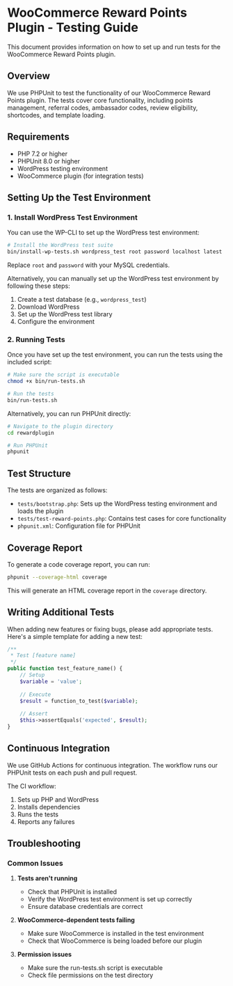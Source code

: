 # WooCommerce Reward Points Plugin - Testing Guide

This document provides information on how to set up and run tests for the WooCommerce Reward Points plugin.

## Overview

We use PHPUnit to test the functionality of our WooCommerce Reward Points plugin. The tests cover core functionality, including points management, referral codes, ambassador codes, review eligibility, shortcodes, and template loading.

## Requirements

- PHP 7.2 or higher
- PHPUnit 8.0 or higher
- WordPress testing environment
- WooCommerce plugin (for integration tests)

## Setting Up the Test Environment

### 1. Install WordPress Test Environment

You can use the WP-CLI to set up the WordPress test environment:

```bash
# Install the WordPress test suite
bin/install-wp-tests.sh wordpress_test root password localhost latest
```

Replace `root` and `password` with your MySQL credentials.

Alternatively, you can manually set up the WordPress test environment by following these steps:

1. Create a test database (e.g., `wordpress_test`)
2. Download WordPress
3. Set up the WordPress test library
4. Configure the environment

### 2. Running Tests

Once you have set up the test environment, you can run the tests using the included script:

```bash
# Make sure the script is executable
chmod +x bin/run-tests.sh

# Run the tests
bin/run-tests.sh
```

Alternatively, you can run PHPUnit directly:

```bash
# Navigate to the plugin directory
cd rewardplugin

# Run PHPUnit
phpunit
```

## Test Structure

The tests are organized as follows:

- `tests/bootstrap.php`: Sets up the WordPress testing environment and loads the plugin
- `tests/test-reward-points.php`: Contains test cases for core functionality
- `phpunit.xml`: Configuration file for PHPUnit

## Coverage Report

To generate a code coverage report, you can run:

```bash
phpunit --coverage-html coverage
```

This will generate an HTML coverage report in the `coverage` directory.

## Writing Additional Tests

When adding new features or fixing bugs, please add appropriate tests. Here's a simple template for adding a new test:

```php
/**
 * Test [feature name]
 */
public function test_feature_name() {
    // Setup
    $variable = 'value';
    
    // Execute
    $result = function_to_test($variable);
    
    // Assert
    $this->assertEquals('expected', $result);
}
```

## Continuous Integration

We use GitHub Actions for continuous integration. The workflow runs our PHPUnit tests on each push and pull request.

The CI workflow:
1. Sets up PHP and WordPress
2. Installs dependencies
3. Runs the tests
4. Reports any failures

## Troubleshooting

### Common Issues

1. **Tests aren't running**
   - Check that PHPUnit is installed
   - Verify the WordPress test environment is set up correctly
   - Ensure database credentials are correct

2. **WooCommerce-dependent tests failing**
   - Make sure WooCommerce is installed in the test environment
   - Check that WooCommerce is being loaded before our plugin

3. **Permission issues**
   - Make sure the run-tests.sh script is executable
   - Check file permissions on the test directory 